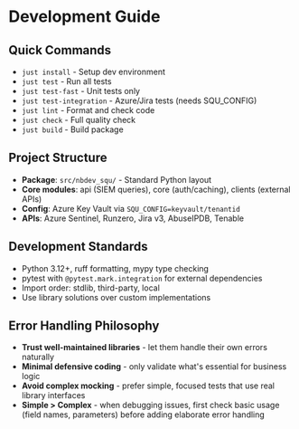 # Development Guide

## Quick Commands
- `just install` - Setup dev environment
- `just test` - Run all tests  
- `just test-fast` - Unit tests only
- `just test-integration` - Azure/Jira tests (needs SQU_CONFIG)
- `just lint` - Format and check code
- `just check` - Full quality check
- `just build` - Build package

## Project Structure
- **Package**: `src/nbdev_squ/` - Standard Python layout
- **Core modules**: api (SIEM queries), core (auth/caching), clients (external APIs)
- **Config**: Azure Key Vault via `SQU_CONFIG=keyvault/tenantid`
- **APIs**: Azure Sentinel, Runzero, Jira v3, AbuseIPDB, Tenable

## Development Standards
- Python 3.12+, ruff formatting, mypy type checking
- pytest with `@pytest.mark.integration` for external dependencies  
- Import order: stdlib, third-party, local
- Use library solutions over custom implementations

## Error Handling Philosophy
- **Trust well-maintained libraries** - let them handle their own errors naturally
- **Minimal defensive coding** - only validate what's essential for business logic
- **Avoid complex mocking** - prefer simple, focused tests that use real library interfaces
- **Simple > Complex** - when debugging issues, first check basic usage (field names, parameters) before adding elaborate error handling
